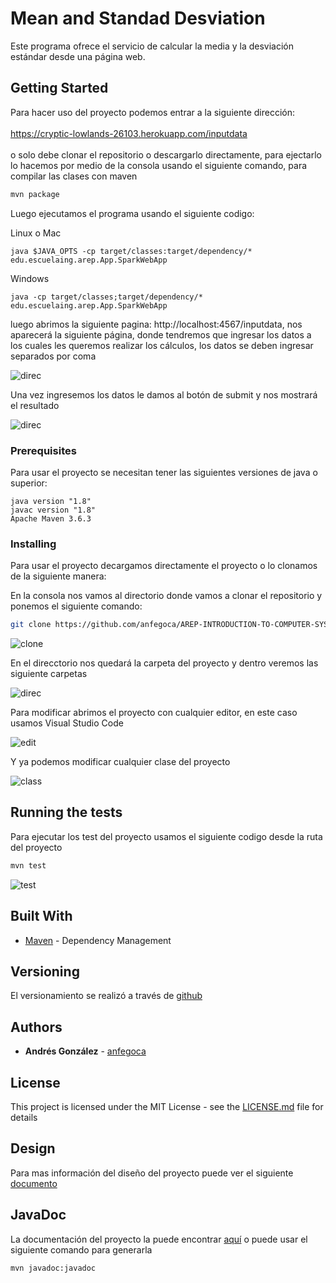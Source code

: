 # Mean and Standad Desviation

Este programa ofrece el servicio de calcular la media y la desviación estándar desde una página web.

## Getting Started

Para hacer uso del proyecto podemos entrar a la siguiente dirección:  
\
https://cryptic-lowlands-26103.herokuapp.com/inputdata   
\
o solo debe clonar el repositorio o descargarlo directamente, para ejectarlo lo hacemos por medio de la consola usando el siguiente comando, para compilar las clases con maven

```bash
mvn package
```
Luego ejecutamos el programa usando el siguiente codigo:

Linux o Mac
```linux
java $JAVA_OPTS -cp target/classes:target/dependency/* edu.escuelaing.arep.App.SparkWebApp
```
Windows
```windows
java -cp target/classes;target/dependency/* edu.escuelaing.arep.App.SparkWebApp
```

luego abrimos la siguiente pagina: http://localhost:4567/inputdata, nos aparecerá la siguiente página, donde tendremos que ingresar los datos a los cuales les queremos realizar los cálculos, los datos se deben ingresar separados por coma

![direc](https://github.com/anfegoca/AREP-INTRODUCTION-TO-COMPUTER-SYSTEM-DESIGN/blob/master/resources/4.png)

Una vez ingresemos los datos le damos al botón de submit y nos mostrará el resultado

![direc](https://github.com/anfegoca/AREP-INTRODUCTION-TO-COMPUTER-SYSTEM-DESIGN/blob/master/resources/7.png)


### Prerequisites

Para usar el proyecto se necesitan tener las siguientes versiones de java o superior:


```
java version "1.8"
javac version "1.8"
Apache Maven 3.6.3
```

### Installing

Para usar el proyecto decargamos directamente el proyecto o lo clonamos de la siguiente manera:

En la consola nos vamos al directorio donde vamos a clonar el repositorio y ponemos el siguiente comando:

```bash
git clone https://github.com/anfegoca/AREP-INTRODUCTION-TO-COMPUTER-SYSTEM-DESIGN.git

```
![clone](https://github.com/anfegoca/AREP-INTRODUCTION-TO-COMPUTER-SYSTEM-DESIGN/blob/master/resources/1.png)

En el direcctorio nos quedará la carpeta del proyecto y dentro veremos las siguiente carpetas

![direc](https://github.com/anfegoca/AREP-INTRODUCTION-TO-COMPUTER-SYSTEM-DESIGN/blob/master/resources/2.png)

Para modificar abrimos el proyecto con cualquier editor, en este caso usamos Visual Studio Code

![edit](https://github.com/anfegoca/AREP-INTRODUCTION-TO-COMPUTER-SYSTEM-DESIGN/blob/master/resources/3.png)

Y ya podemos modificar cualquier clase del proyecto

![class](https://github.com/anfegoca/AREP-INTRODUCTION-TO-COMPUTER-SYSTEM-DESIGN/blob/master/resources/5.png)

## Running the tests

Para ejecutar los test del proyecto usamos el siguiente codigo desde la ruta del proyecto

```bash
mvn test

```
![test](https://github.com/anfegoca/AREP-INTRODUCTION-TO-COMPUTER-SYSTEM-DESIGN/blob/master/resources/6.png)



## Built With

* [Maven](https://maven.apache.org/) - Dependency Management


## Versioning

El versionamiento se realizó a través de [github](https://github.com/anfegoca/AREP-INTRODUCTION-TO-COMPUTER-SYSTEM-DESIGN.git)

## Authors

* **Andrés González** - [anfegoca](https://github.com/anfegoca)


## License

This project is licensed under the MIT License - see the [LICENSE.md](LICENSE.txt) file for details

## Design

Para mas información del diseño del proyecto puede ver el siguiente [documento](https://github.com/anfegoca/AREP-Tarea-Introduccion-MVN-GIT/blob/master/resources/Mean%20and%20Standard%20Desviation.pdf)

## JavaDoc

La documentación del proyecto la puede encontrar [aquí](https://github.com/anfegoca/AREP-Tarea-Introduccion-MVN-GIT/tree/master/site/apidocs)
o puede usar el siguiente comando para generarla

```bash
mvn javadoc:javadoc

```



